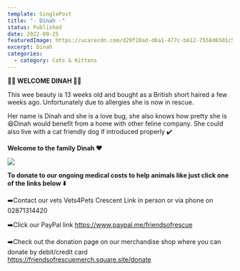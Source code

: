 ```yaml
---
template: SinglePost
title: "- Dinah -"
status: Published
date: 2022-09-25
featuredImage: https://ucarecdn.com/d29f28ad-d6a1-477c-b612-7558d6501c52/-/crop/1434x961/0,59/-/preview/
excerpt: Dinah
categories:
  - category: Cats & Kittens
---
```

**💜💜 WELCOME DINAH 💜💜**

This wee beauty is 13 weeks old and bought as a British short haired a few weeks ago. Unfortunately due to allergies she is now in rescue.

Her name is Dinah and she is a love bug, she also knows how pretty she is 😆Dinah would benefit from a home with other feline company. She could also live with a cat friendly dog if introduced properly ✔️ 

**Welcome to the family Dinah ❤️**

![](https://ucarecdn.com/32c13ba5-1d2e-4147-937f-6497346b0dad/)

**To donate to our ongoing medical costs to help animals like  just click one of the links below ⬇️** 

➡️Contact our vets Vets4Pets Crescent Link in person or via phone on 02871314420

➡️Click our PayPal link
https://www.paypal.me/friendsofrescue

➡️Check out the donation page on our merchandise shop where you can donate by debit/credit card
https://friendsofrescuemerch.square.site/donate